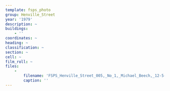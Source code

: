 ```yaml
---
template: fsps_photo
group: Henville_Street
year: '1979'
description: ~
buildings:
    - ''
coordinates: ~
heading: ~
classification: ~
section: ~
cell: ~
film_roll: ~
files:
    -
        filename: 'FSPS_Henville_Street_005,_No_1,_Michael_Beech,_12-5-F,_1979.png'
        caption: ''
---
```

